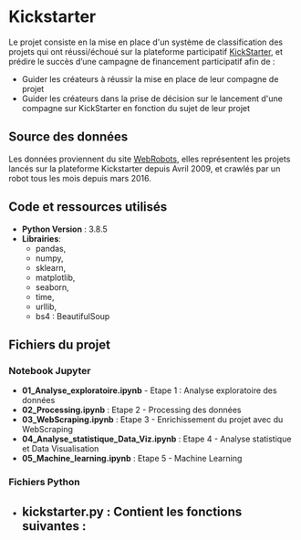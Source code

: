 # Kickstarter 

Le projet consiste en la mise en place d'un système de classification des projets qui ont réussi/échoué sur la plateforme participatif [KickStarter](https://www.kickstarter.com/), et prédire le succès d’une campagne de financement participatif afin de : 

- Guider les créateurs à réussir la mise en place de leur compagne de projet
- Guider les créateurs dans la prise de décision sur le lancement d'une compagne sur KickStarter en fonction du sujet de leur projet 


## Source des données

Les données proviennent du site [WebRobots](https://webrobots.io/kickstarter-datasets/), elles représentent les projets lancés sur la plateforme Kickstarter depuis Avril 2009, et crawlés par un robot tous les mois depuis mars 2016.

## Code et ressources utilisés
- **Python Version** : 3.8.5
- **Librairies**: 
   - pandas, 
   - numpy, 
   - sklearn, 
   - matplotlib, 
   - seaborn, 
   - time,
   - urllib,
   - bs4 : BeautifulSoup
 
## Fichiers du projet
### Notebook Jupyter

- **01_Analyse_exploratoire.ipynb** - Etape 1 : Analyse exploratoire des données
- **02_Processing.ipynb** : Etape 2 - Processing des données
- **03_WebScraping.ipynb** : Etape 3 - Enrichissement du projet avec du WebScraping
- **04_Analyse_statistique_Data_Viz.ipynb** : Etape 4 - Analyse statistique et Data Visualisation 
- **05_Machine_learning.ipynb** : Etape 5 - Machine Learning

### Fichiers Python

- **kickstarter.py** : Contient les fonctions suivantes : 
   - 

